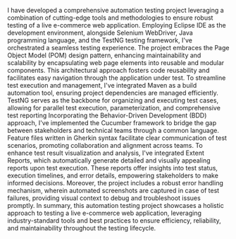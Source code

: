 I have developed a comprehensive automation testing project leveraging a combination of cutting-edge tools and methodologies to ensure robust testing of a live e-commerce web application. Employing Eclipse IDE as the development environment, alongside Selenium WebDriver, Java programming language, and the TestNG testing framework, I've orchestrated a seamless testing experience.
The project embraces the Page Object Model (POM) design pattern, enhancing maintainability and scalability by encapsulating web page elements into reusable and modular components. This architectural approach fosters code reusability and facilitates easy navigation through the application under test.
To streamline test execution and management, I've integrated Maven as a build automation tool, ensuring project dependencies are managed efficiently. TestNG serves as the backbone for organizing and executing test cases, allowing for parallel test execution, parameterization, and comprehensive test reporting
Incorporating the Behavior-Driven Development (BDD) approach, I've implemented the Cucumber framework to bridge the gap between stakeholders and technical teams through a common language. Feature files written in Gherkin syntax facilitate clear communication of test scenarios, promoting collaboration and alignment across teams.
To enhance test result visualization and analysis, I've integrated Extent Reports, which automatically generate detailed and visually appealing reports upon test execution. These reports offer insights into test status, execution timelines, and error details, empowering stakeholders to make informed decisions.
Moreover, the project includes a robust error handling mechanism, wherein automated screenshots are captured in case of test failures, providing visual context to debug and troubleshoot issues promptly.
In summary, this automation testing project showcases a holistic approach to testing a live e-commerce web application, leveraging industry-standard tools and best practices to ensure efficiency, reliability, and maintainability throughout the testing lifecycle.






